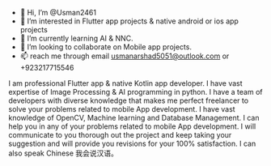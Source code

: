 - 👋 Hi, I’m @Usman2461
- 👀 I’m interested in Flutter app projects & native android or ios app projects
- 🌱 I’m currently learning AI & NNC. 
- 💞️ I’m looking to collaborate on Mobile app projects.
- 📫 reach me through email usmanarshad5051@outlook.com or +923217715546

I am professional Flutter app & native Kotlin app developer.
I have vast expertise of Image Processing & AI programming in python.
I have a team of developers with diverse knowledge that makes me perfect freelancer to solve your problems related to mobile App development.
I have vast knowledge of OpenCV, Machine learning and Database Management.
I can help you in any of your problems related to mobile App development.
I will communicate to you thorough out the project and keep taking your suggestion and will provide you revisions for your 100% satisfaction.
I can also speak Chinese 我会说汉语。
<!---
Usman2461/Usman2461 is a ✨ special ✨ repository because its `README.md` (this file) appears on your GitHub profile.
--->
